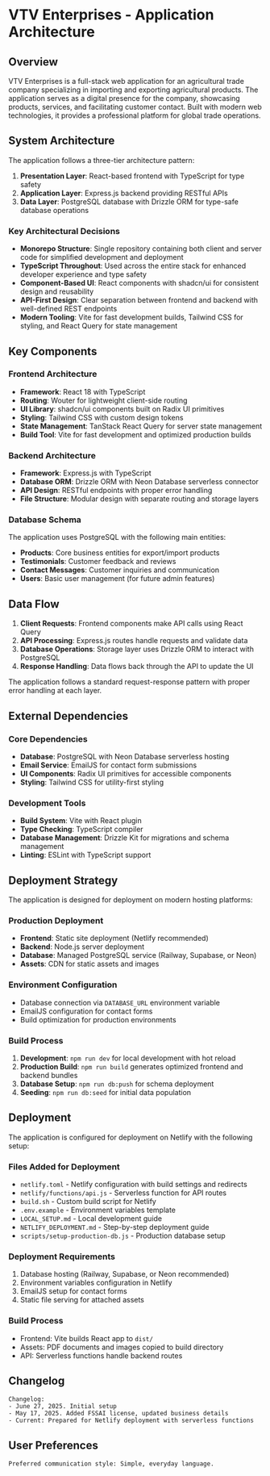 # VTV Enterprises - Application Architecture

## Overview

VTV Enterprises is a full-stack web application for an agricultural trade company specializing in importing and exporting agricultural products. The application serves as a digital presence for the company, showcasing products, services, and facilitating customer contact. Built with modern web technologies, it provides a professional platform for global trade operations.

## System Architecture

The application follows a three-tier architecture pattern:

1. **Presentation Layer**: React-based frontend with TypeScript for type safety
2. **Application Layer**: Express.js backend providing RESTful APIs
3. **Data Layer**: PostgreSQL database with Drizzle ORM for type-safe database operations

### Key Architectural Decisions

- **Monorepo Structure**: Single repository containing both client and server code for simplified development and deployment
- **TypeScript Throughout**: Used across the entire stack for enhanced developer experience and type safety
- **Component-Based UI**: React components with shadcn/ui for consistent design and reusability
- **API-First Design**: Clear separation between frontend and backend with well-defined REST endpoints
- **Modern Tooling**: Vite for fast development builds, Tailwind CSS for styling, and React Query for state management

## Key Components

### Frontend Architecture
- **Framework**: React 18 with TypeScript
- **Routing**: Wouter for lightweight client-side routing
- **UI Library**: shadcn/ui components built on Radix UI primitives
- **Styling**: Tailwind CSS with custom design tokens
- **State Management**: TanStack React Query for server state management
- **Build Tool**: Vite for fast development and optimized production builds

### Backend Architecture
- **Framework**: Express.js with TypeScript
- **Database ORM**: Drizzle ORM with Neon Database serverless connector
- **API Design**: RESTful endpoints with proper error handling
- **File Structure**: Modular design with separate routing and storage layers

### Database Schema
The application uses PostgreSQL with the following main entities:
- **Products**: Core business entities for export/import products
- **Testimonials**: Customer feedback and reviews
- **Contact Messages**: Customer inquiries and communication
- **Users**: Basic user management (for future admin features)

## Data Flow

1. **Client Requests**: Frontend components make API calls using React Query
2. **API Processing**: Express.js routes handle requests and validate data
3. **Database Operations**: Storage layer uses Drizzle ORM to interact with PostgreSQL
4. **Response Handling**: Data flows back through the API to update the UI

The application follows a standard request-response pattern with proper error handling at each layer.

## External Dependencies

### Core Dependencies
- **Database**: PostgreSQL with Neon Database serverless hosting
- **Email Service**: EmailJS for contact form submissions
- **UI Components**: Radix UI primitives for accessible components
- **Styling**: Tailwind CSS for utility-first styling

### Development Tools
- **Build System**: Vite with React plugin
- **Type Checking**: TypeScript compiler
- **Database Management**: Drizzle Kit for migrations and schema management
- **Linting**: ESLint with TypeScript support

## Deployment Strategy

The application is designed for deployment on modern hosting platforms:

### Production Deployment
- **Frontend**: Static site deployment (Netlify recommended)
- **Backend**: Node.js server deployment
- **Database**: Managed PostgreSQL service (Railway, Supabase, or Neon)
- **Assets**: CDN for static assets and images

### Environment Configuration
- Database connection via `DATABASE_URL` environment variable
- EmailJS configuration for contact forms
- Build optimization for production environments

### Build Process
1. **Development**: `npm run dev` for local development with hot reload
2. **Production Build**: `npm run build` generates optimized frontend and backend bundles
3. **Database Setup**: `npm run db:push` for schema deployment
4. **Seeding**: `npm run db:seed` for initial data population

## Deployment

The application is configured for deployment on Netlify with the following setup:

### Files Added for Deployment
- `netlify.toml` - Netlify configuration with build settings and redirects
- `netlify/functions/api.js` - Serverless function for API routes
- `build.sh` - Custom build script for Netlify
- `.env.example` - Environment variables template
- `LOCAL_SETUP.md` - Local development guide
- `NETLIFY_DEPLOYMENT.md` - Step-by-step deployment guide
- `scripts/setup-production-db.js` - Production database setup

### Deployment Requirements
1. Database hosting (Railway, Supabase, or Neon recommended)
2. Environment variables configuration in Netlify
3. EmailJS setup for contact forms
4. Static file serving for attached assets

### Build Process
- Frontend: Vite builds React app to `dist/`
- Assets: PDF documents and images copied to build directory
- API: Serverless functions handle backend routes

## Changelog

```
Changelog:
- June 27, 2025. Initial setup
- May 17, 2025. Added FSSAI license, updated business details
- Current: Prepared for Netlify deployment with serverless functions
```

## User Preferences

```
Preferred communication style: Simple, everyday language.
```